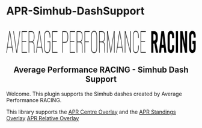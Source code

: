 # APR-Simhub-DashSupport
<br />
<div align="center">
<picture>
  <source srcset="images/APR-Text-logo-white-no-background.png" media="(prefers-color-scheme: dark)">
  <img src="images/APR-Text-logo-black-no-background.png">
</picture>
  </a>

  <h2 align="center">
  Average Performance RACING - Simhub Dash Support</h2>
</div>

Welcome. This plugin supports the Simhub dashes created by Average Performance RACING.

This library supports the [APR Centre Overlay](https://github.com/teknologika/APR-Centre-Overlay) and the [APR Standings Overlay](https://github.com/teknologika/APR-Standings) [APR Relative Overlay](https://github.com/teknologika/APR-Relative)
